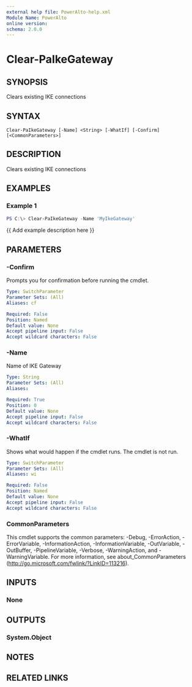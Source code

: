 ```yaml
---
external help file: PowerAlto-help.xml
Module Name: PowerAlto
online version:
schema: 2.0.0
---
```


# Clear-PaIkeGateway

## SYNOPSIS
Clears existing IKE connections

## SYNTAX

```
Clear-PaIkeGateway [-Name] <String> [-WhatIf] [-Confirm] [<CommonParameters>]
```

## DESCRIPTION
Clears existing IKE connections

## EXAMPLES

### Example 1
```powershell
PS C:\> Clear-PaIkeGateway -Name 'MyIkeGateway'
```

{{ Add example description here }}

## PARAMETERS

### -Confirm
Prompts you for confirmation before running the cmdlet.

```yaml
Type: SwitchParameter
Parameter Sets: (All)
Aliases: cf

Required: False
Position: Named
Default value: None
Accept pipeline input: False
Accept wildcard characters: False
```

### -Name
Name of IKE Gateway

```yaml
Type: String
Parameter Sets: (All)
Aliases:

Required: True
Position: 0
Default value: None
Accept pipeline input: False
Accept wildcard characters: False
```

### -WhatIf
Shows what would happen if the cmdlet runs.
The cmdlet is not run.

```yaml
Type: SwitchParameter
Parameter Sets: (All)
Aliases: wi

Required: False
Position: Named
Default value: None
Accept pipeline input: False
Accept wildcard characters: False
```

### CommonParameters
This cmdlet supports the common parameters: -Debug, -ErrorAction, -ErrorVariable, -InformationAction, -InformationVariable, -OutVariable, -OutBuffer, -PipelineVariable, -Verbose, -WarningAction, and -WarningVariable.
For more information, see about_CommonParameters (http://go.microsoft.com/fwlink/?LinkID=113216).

## INPUTS

### None
## OUTPUTS

### System.Object
## NOTES

## RELATED LINKS
